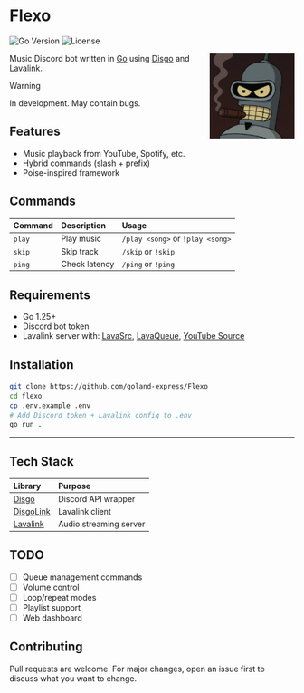 # Flexo

![Go Version](https://img.shields.io/badge/Go-1.25+-00ADD8?style=flat&logo=go)
![License](https://img.shields.io/badge/License-MIT-blue)

<img align="right" src="./branding/Flexo.png" width="150" alt="Flexo logo">

Music Discord bot written in [Go](https://go.dev) using [Disgo](https://github.com/disgoorg/disgo) and [Lavalink](https://github.com/lavalink-devs/Lavalink).

> [!WARNING]
> In development. May contain bugs.

## Features

- Music playback from YouTube, Spotify, etc.
- Hybrid commands (slash + prefix)
- Poise-inspired framework

## Commands

| Command | Description   | Usage                            |
| :------ | :------------ | :------------------------------- |
| `play`  | Play music    | `/play <song>` or `!play <song>` |
| `skip`  | Skip track    | `/skip` or `!skip`               |
| `ping`  | Check latency | `/ping` or `!ping`               |

## Requirements

- Go 1.25+
- Discord bot token
- Lavalink server with: [LavaSrc](https://github.com/topi314/LavaSrc), [LavaQueue](https://github.com/topi314/LavaQueue), [YouTube Source](https://github.com/lavalink-devs/youtube-source)

## Installation

```bash
git clone https://github.com/goland-express/Flexo
cd flexo
cp .env.example .env
# Add Discord token + Lavalink config to .env
go run .
```

---

## Tech Stack

| Library                                               | Purpose                |
| :---------------------------------------------------- | :--------------------- |
| [Disgo](https://github.com/disgoorg/disgo)            | Discord API wrapper    |
| [DisgoLink](https://github.com/disgoorg/disgolink)    | Lavalink client        |
| [Lavalink](https://github.com/lavalink-devs/Lavalink) | Audio streaming server |

## TODO

- [ ] Queue management commands
- [ ] Volume control
- [ ] Loop/repeat modes
- [ ] Playlist support
- [ ] Web dashboard

## Contributing

Pull requests are welcome. For major changes, open an issue first to discuss what you want to change.
